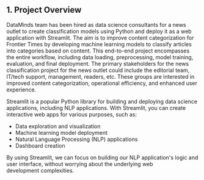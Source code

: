 ## 1. Project Overview <a class="anchor" id="project-description"></a>

DataMinds team has been hired as data science consultants for a news outlet to create classification models using Python and deploy it as a web application with Streamlit. 
The aim is to improve content categorization for Frontier Times by developing machine learning models to classify articles into categories based on content.  This end-to-end project encompasses the entire workflow, including data loading, preprocessing, model training, evaluation, and final deployment. The primary stakeholders for the news classification project for the news outlet could include the editorial team, IT/tech support, management, readers, etc. These groups are interested in improved content categorization, operational efficiency, and enhanced user experience.

Streamlit is a popular Python library for building and deploying data science applications, including NLP applications. With Streamlit, you can create interactive web apps for various purposes, such as:
- Data exploration and visualization
- Machine learning model deployment
- Natural Language Processing (NLP) applications
- Dashboard creation

By using Streamlit, we can focus on building our NLP application's logic and user interface, without worrying about the underlying web development complexities.